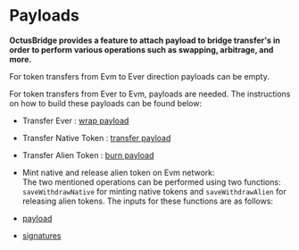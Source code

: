 # Payloads

**OctusBridge provides a feature to attach payload to bridge transfer's in order to perform various operations such as swapping, arbitrage, and more.**

For token transfers from Evm to Ever direction payloads can be empty.

For token transfers from Ever to Evm, payloads are needed. The instructions on how to build these payloads can be found below:

- Transfer Ever : [wrap payload](../../src/webInteraction/md/EverToEvm/buildingPayloads/BuildingPayloads.md#ever-native-coin-payload)
- Transfer Native Token : [transfer payload](../../src/webInteraction/md/EverToEvm/buildingPayloads/BuildingPayloads.md#native-token-payload)
- Transfer Alien Token : [burn payload](../../src/webInteraction/md/EverToEvm/buildingPayloads/BuildingPayloads.md#alien-token-payload)
- Mint native and release alien token on Evm network:\
  The two mentioned operations can be performed using two functions: `saveWithdrawNative` for minting native tokens and `saveWithdrawAlien` for releasing alien tokens. The inputs for these functions are as follows:

- [payload](../../src/webInteraction/md/EverToEvm/saveWithdraw/saveWithdrawAlien.md#save-withdraw-alien)
- [signatures](../../src/webInteraction/md/EverToEvm/saveWithdraw/saveWithdrawAlien.md#save-withdraw-alien)
